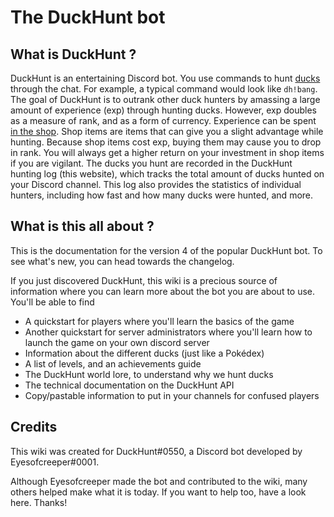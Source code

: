 # The DuckHunt bot

## What is DuckHunt ?

DuckHunt is an entertaining Discord bot. You use commands to hunt [ducks](players-guide/types-of-ducks.md) through the chat. For example, a typical command would look like `dh!bang`. The goal of DuckHunt is to outrank other duck hunters by amassing a large amount of experience \(exp\) through hunting ducks. However, exp doubles as a measure of rank, and as a form of currency. Experience can be spent [in the shop](players-guide/store-items.md). Shop items are items that can give you a slight advantage while hunting. Because shop items cost exp, buying them may cause you to drop in rank. You will always get a higher return on your investment in shop items if you are vigilant. The ducks you hunt are recorded in the DuckHunt hunting log \(this website\), which tracks the total amount of ducks hunted on your Discord channel. This log also provides the statistics of individual hunters, including how fast and how many ducks were hunted, and more.

## What is this all about ?

This is the documentation for the version 4 of the popular DuckHunt bot. To see what's new, you can head towards the changelog.

If you just discovered DuckHunt, this wiki is a precious source of information where you can learn more about the bot you are about to use. You'll be able to find

* A quickstart for players where you'll learn the basics of the game
* Another quickstart for server administrators where you'll learn how to launch the game on your own discord server
* Information about the different ducks \(just like a Pokédex\)
* A list of levels, and an achievements guide
* The DuckHunt world lore, to understand why we hunt ducks
* The technical documentation on the DuckHunt API
* Copy/pastable information to put in your channels for confused players

## Credits

This wiki was created for DuckHunt\#0550, a Discord bot developed by Eyesofcreeper\#0001.

Although Eyesofcreeper made the bot and contributed to the wiki, many others helped make what it is today. If you want to help too, have a look here. Thanks!

